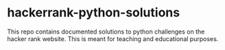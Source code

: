 # hackerrank-python-solutions
This repo contains documented solutions to python challenges on the hacker rank website. This is meant for teaching and educational purposes. 
